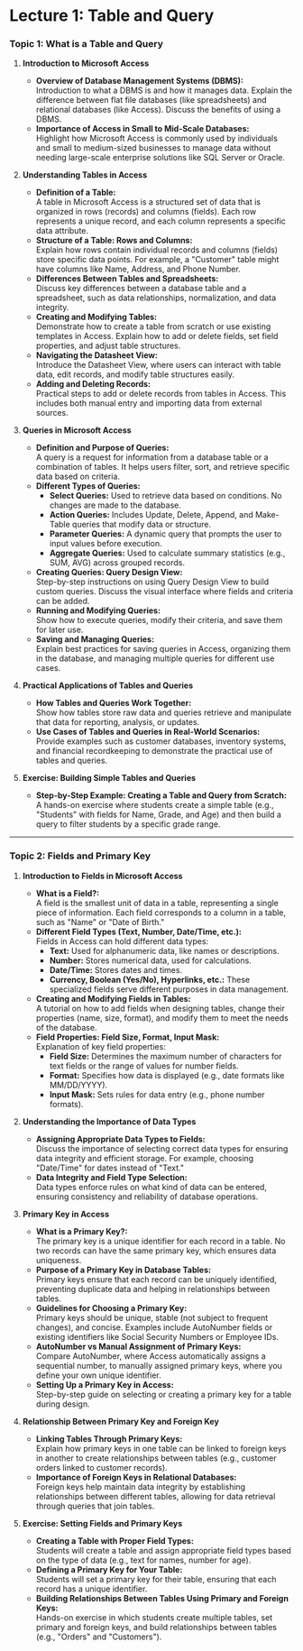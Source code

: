 # Lecture 1: Table and Query

### **Topic 1: What is a Table and Query**

1. **Introduction to Microsoft Access**
   - **Overview of Database Management Systems (DBMS):**  
     Introduction to what a DBMS is and how it manages data. Explain the difference between flat file databases (like spreadsheets) and relational databases (like Access). Discuss the benefits of using a DBMS.
   - **Importance of Access in Small to Mid-Scale Databases:**  
     Highlight how Microsoft Access is commonly used by individuals and small to medium-sized businesses to manage data without needing large-scale enterprise solutions like SQL Server or Oracle.

2. **Understanding Tables in Access**
   - **Definition of a Table:**  
     A table in Microsoft Access is a structured set of data that is organized in rows (records) and columns (fields). Each row represents a unique record, and each column represents a specific data attribute.
   - **Structure of a Table: Rows and Columns:**  
     Explain how rows contain individual records and columns (fields) store specific data points. For example, a "Customer" table might have columns like Name, Address, and Phone Number.
   - **Differences Between Tables and Spreadsheets:**  
     Discuss key differences between a database table and a spreadsheet, such as data relationships, normalization, and data integrity.
   - **Creating and Modifying Tables:**  
     Demonstrate how to create a table from scratch or use existing templates in Access. Explain how to add or delete fields, set field properties, and adjust table structures.
   - **Navigating the Datasheet View:**  
     Introduce the Datasheet View, where users can interact with table data, edit records, and modify table structures easily.
   - **Adding and Deleting Records:**  
     Practical steps to add or delete records from tables in Access. This includes both manual entry and importing data from external sources.

3. **Queries in Microsoft Access**
   - **Definition and Purpose of Queries:**  
     A query is a request for information from a database table or a combination of tables. It helps users filter, sort, and retrieve specific data based on criteria.
   - **Different Types of Queries:**  
     - **Select Queries:** Used to retrieve data based on conditions. No changes are made to the database.
     - **Action Queries:** Includes Update, Delete, Append, and Make-Table queries that modify data or structure.
     - **Parameter Queries:** A dynamic query that prompts the user to input values before execution.
     - **Aggregate Queries:** Used to calculate summary statistics (e.g., SUM, AVG) across grouped records.
   - **Creating Queries: Query Design View:**  
     Step-by-step instructions on using Query Design View to build custom queries. Discuss the visual interface where fields and criteria can be added.
   - **Running and Modifying Queries:**  
     Show how to execute queries, modify their criteria, and save them for later use.
   - **Saving and Managing Queries:**  
     Explain best practices for saving queries in Access, organizing them in the database, and managing multiple queries for different use cases.

4. **Practical Applications of Tables and Queries**
   - **How Tables and Queries Work Together:**  
     Show how tables store raw data and queries retrieve and manipulate that data for reporting, analysis, or updates.
   - **Use Cases of Tables and Queries in Real-World Scenarios:**  
     Provide examples such as customer databases, inventory systems, and financial recordkeeping to demonstrate the practical use of tables and queries.

5. **Exercise: Building Simple Tables and Queries**
   - **Step-by-Step Example: Creating a Table and Query from Scratch:**  
     A hands-on exercise where students create a simple table (e.g., "Students" with fields for Name, Grade, and Age) and then build a query to filter students by a specific grade range.

---

### **Topic 2: Fields and Primary Key**

1. **Introduction to Fields in Microsoft Access**
   - **What is a Field?:**  
     A field is the smallest unit of data in a table, representing a single piece of information. Each field corresponds to a column in a table, such as "Name" or "Date of Birth."
   - **Different Field Types (Text, Number, Date/Time, etc.):**  
     Fields in Access can hold different data types:
     - **Text:** Used for alphanumeric data, like names or descriptions.
     - **Number:** Stores numerical data, used for calculations.
     - **Date/Time:** Stores dates and times.
     - **Currency, Boolean (Yes/No), Hyperlinks, etc.:** These specialized fields serve different purposes in data management.
   - **Creating and Modifying Fields in Tables:**  
     A tutorial on how to add fields when designing tables, change their properties (name, size, format), and modify them to meet the needs of the database.
   - **Field Properties: Field Size, Format, Input Mask:**  
     Explanation of key field properties:
     - **Field Size:** Determines the maximum number of characters for text fields or the range of values for number fields.
     - **Format:** Specifies how data is displayed (e.g., date formats like MM/DD/YYYY).
     - **Input Mask:** Sets rules for data entry (e.g., phone number formats).

2. **Understanding the Importance of Data Types**
   - **Assigning Appropriate Data Types to Fields:**  
     Discuss the importance of selecting correct data types for ensuring data integrity and efficient storage. For example, choosing "Date/Time" for dates instead of "Text."
   - **Data Integrity and Field Type Selection:**  
     Data types enforce rules on what kind of data can be entered, ensuring consistency and reliability of database operations.

3. **Primary Key in Access**
   - **What is a Primary Key?:**  
     The primary key is a unique identifier for each record in a table. No two records can have the same primary key, which ensures data uniqueness.
   - **Purpose of a Primary Key in Database Tables:**  
     Primary keys ensure that each record can be uniquely identified, preventing duplicate data and helping in relationships between tables.
   - **Guidelines for Choosing a Primary Key:**  
     Primary keys should be unique, stable (not subject to frequent changes), and concise. Examples include AutoNumber fields or existing identifiers like Social Security Numbers or Employee IDs.
   - **AutoNumber vs Manual Assignment of Primary Keys:**  
     Compare AutoNumber, where Access automatically assigns a sequential number, to manually assigned primary keys, where you define your own unique identifier.
   - **Setting Up a Primary Key in Access:**  
     Step-by-step guide on selecting or creating a primary key for a table during design.

4. **Relationship Between Primary Key and Foreign Key**
   - **Linking Tables Through Primary Keys:**  
     Explain how primary keys in one table can be linked to foreign keys in another to create relationships between tables (e.g., customer orders linked to customer records).
   - **Importance of Foreign Keys in Relational Databases:**  
     Foreign keys help maintain data integrity by establishing relationships between different tables, allowing for data retrieval through queries that join tables.

5. **Exercise: Setting Fields and Primary Keys**
   - **Creating a Table with Proper Field Types:**  
     Students will create a table and assign appropriate field types based on the type of data (e.g., text for names, number for age).
   - **Defining a Primary Key for Your Table:**  
     Students will set a primary key for their table, ensuring that each record has a unique identifier.
   - **Building Relationships Between Tables Using Primary and Foreign Keys:**  
     Hands-on exercise in which students create multiple tables, set primary and foreign keys, and build relationships between tables (e.g., "Orders" and "Customers").

